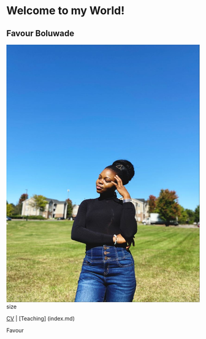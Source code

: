 
# Welcome to my World!
## Favour Boluwade

![alt text](image.png)size 


[CV](index.md)
|
[Teaching] (index.md) 

Favour
